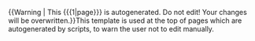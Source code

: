 <includeonly>{{Warning | This {{{1|page}}} is autogenerated. Do not edit! Your changes will be overwritten.}}</includeonly><noinclude>This template is used at the top of pages which are autogenerated by scripts, to warn the user not to edit manually.</noinclude>
